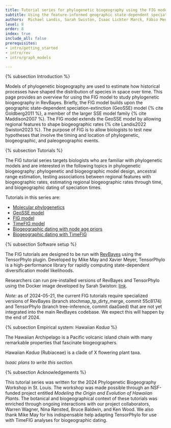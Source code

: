 ```yaml
---
title: Tutorial series for phylogenetic biogeography using the FIG model
subtitle: Using the feature-informed geographic state-dependent speciation-extinction (FIG) model for phylogenetic biogeography
authors:  Michael Landis, Sarah Swiston, Isaac Lichter Marck, Fábio Mendes, Felipe Zapata
level: 8
order: 8
index: true
include_all: false
prerequisites:
- intro/getting_started
- intro/rev
- intro/graph_models

---
```


{% subsection Introduction %}

Models of phylogenetic biogeography are used to estimate how historical processes have shaped the distribution of species in space over time. This page provides an overview for using the FIG model to study phylogenetic biogeography in RevBayes. Briefly, the FIG model builds upon the geographic state-dependent speciation-extinction (GeoSSE) model {% cite Goldberg2011 %}, a member of the larger SSE model family {% cite Maddison2007 %}. The FIG model extends the GeoSSE model by allowing regional features to shape biogeographic rates {% cite Landis2022 Swiston2023 %}. The purpose of FIG is to allow biologists to test new hypotheses that involve the timing and location of phylogenetic, biogeographic, and paleogeographic events.

{% subsection Tutorials %}

The FIG tutorial series targets biologists who are familiar with phylogenetic models and are interested in the following topics in phylogenetic biogeography: phylogenetic and biogeographic model design, ancestral range estimation, testing associations between regional features with biogeographic rates, estimating regional biogeographic rates through time, and biogeographic dating of speciation times.

Tutorials in this series are:
- [Molecular phylogenetics](timefig_dating.html#molecular-phylogenetics)
- [GeoSSE model](geosse_model.html)
- [FIG model](fig_model.html)
- [TimeFIG model](timefig_model.html)
- [Biogeographic dating with node age priors](timefig_dating.html#biogeographic-dating-with-node-calibration)
- [Biogeographic dating with TimeFIG](timefig_dating.html#biogeographic-dating-with-timefig)

{% subsection Software setup %}

The FIG tutorials are designed to be run with [RevBayes](https://github.com/revbayes/revbayes) using the TensorPhylo plugin. Developed by Mike May and Xavier Meyer, TensorPhylo is a high-performance library for rapidly computing state-dependent diversification model likelihoods.
 
Researchers can run pre-installed versions of RevBayes and TensorPhylo using the Docker image developed by Sarah Swiston: [link](https://revbayes.github.io/tutorials/docker.html).

*Note:* as of 2024-05-21, the current FIG tutorials require specialized versions of RevBayes (branch stochmap_tp_dirty_merge, commit 55c8174) and TensorPhylo (branch tree-inference, commit daa0aed) that are not yet integrated into the main RevBayes codebase. We expect this will happen by the end of 2024.

{% subsection Empirical system: Hawaiian *Kadua* %}

The Hawaiian Archipelago is a Pacific volcanic island chain with many remarkable properties that fascinate biogeographers.

Hawaiian *Kadua* (Rubiaceae) is a clade of X flowering plant taxa.

*Isaac plans to write this section.*

{% subsection Acknowledgements %}

This tutorial series was written for the 2024 Phylogenetic Biogeography Workshop in St. Louis. The workshop was made possible through an NSF-funded project entitled *Modeling the Origin and Evolution of Hawaiian Plants*. The botanical and biogeographical context of these tutorials was enriched through ongoing interactions with our project collaborators, Warren Wagner, Nina Rønsted, Bruce Baldwin, and Ken Wood. We also thank Mike May for his indispensable help adapting TensorPhylo for use with TimeFIG analyses for biogeographic dating. 
